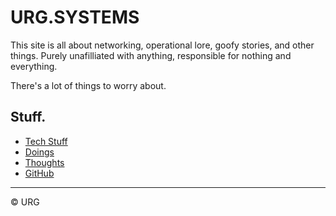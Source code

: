 # URG.SYSTEMS

This site is all about networking, operational lore, goofy stories, and other things. 
Purely unafilliated with anything, responsible for nothing and everything.

There's a lot of things to worry about.

## Stuff.

- [Tech Stuff](/notes/)
- [Doings](/projects/)
- [Thoughts](/thoughts/)
- [GitHub](https://github.com/urgdog)

---

© URG

